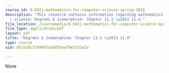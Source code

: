 ```yaml
---
course_id: 6-042j-mathematics-for-computer-science-spring-2015
description: "This resource contains information regarding mathematics for computer\
  \ science: Degrees & isomorphism: Chapter 11.1 \u2013 11.4."
file_location: /coursemedia/6-042j-mathematics-for-computer-science-spring-2015/45cb28c714904fada053eaf0e3151e1a_MIT6_042JS15_Session19.pdf
file_type: application/pdf
layout: pdf
title: "Degrees & Isomorphism: Chapter 11.1 \u2013 11.4"
type: course
uid: 45cb28c714904fada053eaf0e3151e1a

---
```

None